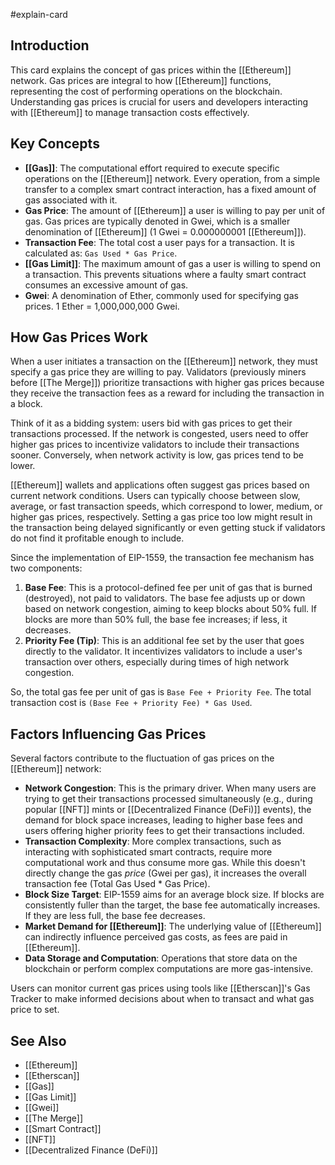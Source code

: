 #explain-card 

## Introduction

This card explains the concept of gas prices within the [[Ethereum]] network. Gas prices are integral to how [[Ethereum]] functions, representing the cost of performing operations on the blockchain. Understanding gas prices is crucial for users and developers interacting with [[Ethereum]] to manage transaction costs effectively.

## Key Concepts

- **[[Gas]]**: The computational effort required to execute specific operations on the [[Ethereum]] network. Every operation, from a simple transfer to a complex smart contract interaction, has a fixed amount of gas associated with it.
- **Gas Price**: The amount of [[Ethereum]] a user is willing to pay per unit of gas. Gas prices are typically denoted in Gwei, which is a smaller denomination of [[Ethereum]] (1 Gwei = 0.000000001 [[Ethereum]]).
- **Transaction Fee**: The total cost a user pays for a transaction. It is calculated as: `Gas Used * Gas Price`.
- **[[Gas Limit]]**: The maximum amount of gas a user is willing to spend on a transaction. This prevents situations where a faulty smart contract consumes an excessive amount of gas.
- **Gwei**: A denomination of Ether, commonly used for specifying gas prices. 1 Ether = 1,000,000,000 Gwei.

## How Gas Prices Work

When a user initiates a transaction on the [[Ethereum]] network, they must specify a gas price they are willing to pay. Validators (previously miners before [[The Merge]]) prioritize transactions with higher gas prices because they receive the transaction fees as a reward for including the transaction in a block.

Think of it as a bidding system: users bid with gas prices to get their transactions processed. If the network is congested, users need to offer higher gas prices to incentivize validators to include their transactions sooner. Conversely, when network activity is low, gas prices tend to be lower.

[[Ethereum]] wallets and applications often suggest gas prices based on current network conditions. Users can typically choose between slow, average, or fast transaction speeds, which correspond to lower, medium, or higher gas prices, respectively. Setting a gas price too low might result in the transaction being delayed significantly or even getting stuck if validators do not find it profitable enough to include.

Since the implementation of EIP-1559, the transaction fee mechanism has two components:

1.  **Base Fee**: This is a protocol-defined fee per unit of gas that is burned (destroyed), not paid to validators. The base fee adjusts up or down based on network congestion, aiming to keep blocks about 50% full. If blocks are more than 50% full, the base fee increases; if less, it decreases.
2.  **Priority Fee (Tip)**: This is an additional fee set by the user that goes directly to the validator. It incentivizes validators to include a user's transaction over others, especially during times of high network congestion.

So, the total gas fee per unit of gas is `Base Fee + Priority Fee`. The total transaction cost is `(Base Fee + Priority Fee) * Gas Used`.

## Factors Influencing Gas Prices

Several factors contribute to the fluctuation of gas prices on the [[Ethereum]] network:

- **Network Congestion**: This is the primary driver. When many users are trying to get their transactions processed simultaneously (e.g., during popular [[NFT]] mints or [[Decentralized Finance (DeFi)]] events), the demand for block space increases, leading to higher base fees and users offering higher priority fees to get their transactions included.
- **Transaction Complexity**: More complex transactions, such as interacting with sophisticated smart contracts, require more computational work and thus consume more gas. While this doesn't directly change the gas _price_ (Gwei per gas), it increases the overall transaction fee (Total Gas Used \* Gas Price).
- **Block Size Target**: EIP-1559 aims for an average block size. If blocks are consistently fuller than the target, the base fee automatically increases. If they are less full, the base fee decreases.
- **Market Demand for [[Ethereum]]**: The underlying value of [[Ethereum]] can indirectly influence perceived gas costs, as fees are paid in [[Ethereum]].
- **Data Storage and Computation**: Operations that store data on the blockchain or perform complex computations are more gas-intensive.

Users can monitor current gas prices using tools like [[Etherscan]]'s Gas Tracker to make informed decisions about when to transact and what gas price to set.

## See Also

- [[Ethereum]]
- [[Etherscan]]
- [[Gas]]
- [[Gas Limit]]
- [[Gwei]]
- [[The Merge]]
- [[Smart Contract]]
- [[NFT]]
- [[Decentralized Finance (DeFi)]]
